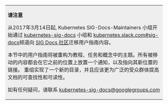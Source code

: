 <!--
<table style="background-color:#eeeeee">
<tr>
  <td>
  <p><b>NOTICE</b></p>
  <p>As of March 14, 2017, the Kubernetes SIG-Docs-Maintainers group have begun migration of the User Guide content as announced previously to the <a href="https://git.k8s.io/community/sig-docs">SIG Docs community</a> through the <a href="https://groups.google.com/forum/#!forum/kubernetes-sig-docs">kubernetes-sig-docs</a> group and <a href="https://kubernetes.slack.com/messages/sig-docs/">kubernetes.slack.com #sig-docs</a> channel.</p>
  <p>The user guides within this section are being refactored into topics within Tutorials, Tasks, and Concepts. Anything that has been moved will have a notice placed in its previous location as well as a link to its new location. The reorganization implements a new table of contents and should improve the documentation's findability and readability for a wider range of audiences.</p>
  <p>For any questions, please contact: <a href="mailto:kubernetes-sig-docs@googlegroups.com">kubernetes-sig-docs@googlegroups.com</a></p>
  </td>
</tr>
</table>
-->

<table style="background-color:#eeeeee">
<tr>
  <td>
  <p><b>请注意</b></p>
  <p>从2017年3月14日起, Kubernetes SIG-Docs-Maintainers 小组开始通过 <a href="https://groups.google.com/forum/#!forum/kubernetes-sig-docs">kubernetes-sig-docs</a> 小组和 <a href="https://kubernetes.slack.com/messages/sig-docs/">kubernetes.slack.com#sig-docs</a>频道向 <a href="https://git.k8s.io/community/sig-docs">SIG Docs 社区</a>迁移用户指南内容。</p>
  <p>本节中的用户指南将被重构为教程、任务和概念中的主题。所有被移动的内容都会在它之前的位置上放置一个通知，以及指向其新位置的链接。
    重组实现了一个新的目录，并且应该更为广泛的受众群体提高文档的可查找性和可读性。</p>
  <p>如有任何疑问，请联系 <a href="mailto:kubernetes-sig-docs@googlegroups.com">kubernetes-sig-docs@googlegroups.com</a></p>
  </td>
</tr>
</table>

